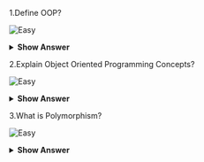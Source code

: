 1.Define OOP?

![Easy](https://github.com/revaturelabs/interviewquestions/blob/dev/ComplexityTags/simple%20(2).svg)
<details><summary><b> Show Answer</b></summary>

<blockquote>
Object-Oriented Programming System (OOPs) is a programming concept that works on the principles of abstraction, encapsulation, inheritance, and polymorphism. It allows users to create objects they want and create methods to handle those objects.

</blockquote>

</details>

2.Explain Object Oriented Programming Concepts?

![Easy](https://github.com/revaturelabs/interviewquestions/blob/dev/ComplexityTags/simple%20(2).svg)
<details><summary><b> Show Answer</b></summary>

<blockquote>

The object-oriented programming is basically a computer programming design philosophy or methodology that organizes/ models software design around data, or objects rather than functions and logic.
An object is referred to as a data field that has unique attributes and behavior. Everything in OOP is grouped as self-sustainable objects.It is the most popular programming model among developers. It is well suited for programs that are large, complex, and actively updated or maintained. It simplifies software development and maintenance by providing major concepts such as abstraction, inheritance, polymorphism, and encapsulation. These core concepts support OOP.

</blockquote>

</details>

3.What is Polymorphism?

![Easy](https://github.com/revaturelabs/interviewquestions/blob/dev/ComplexityTags/simple%20(2).svg)
<details><summary><b> Show Answer</b></summary>

<blockquote>

Polymorphism in Java is a concept by which we can perform a single action in different ways. Polymorphism is derived from 2 Greek words: poly and morphs. The word "poly" means many and "morphs" means forms. So polymorphism means many forms.

There are two types of polymorphism in Java: compile-time polymorphism and runtime polymorphism. We can perform polymorphism in java by method overloading and method overriding.

</blockquote>

</details>


